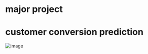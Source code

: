 # major project
# customer conversion prediction
![image](https://user-images.githubusercontent.com/117351889/225283379-50c78cd4-0b93-47c8-b8c5-c84a33a9a55a.png)
